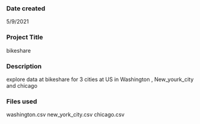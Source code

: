 
### Date created

5/9/2021

### Project Title

bikeshare

### Description

explore data at bikeshare for 3 cities at US in Washington , New_yourk_city and chicago 

### Files used

washington.csv
new_york_city.csv
chicago.csv




